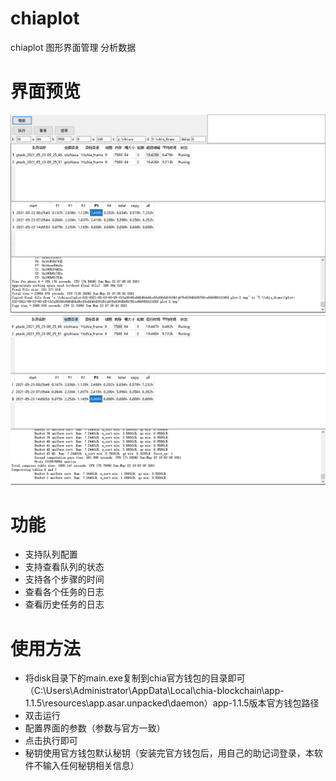 # chiaplot
chiaplot 图形界面管理 分析数据

# 界面预览
![image](doc/v1.png)
![image](doc/v2.png)

# 功能
- 支持队列配置
- 支持查看队列的状态
- 支持各个步骤的时间
- 查看各个任务的日志
- 查看历史任务的日志

# 使用方法
- 将disk目录下的main.exe复制到chia官方钱包的目录即可
（C:\Users\Administrator\AppData\Local\chia-blockchain\app-1.1.5\resources\app.asar.unpacked\daemon）app-1.1.5版本官方钱包路径
- 双击运行
- 配置界面的参数（参数与官方一致）
- 点击执行即可
- 秘钥使用官方钱包默认秘钥（安装完官方钱包后，用自己的助记词登录，本软件不输入任何秘钥相关信息）
